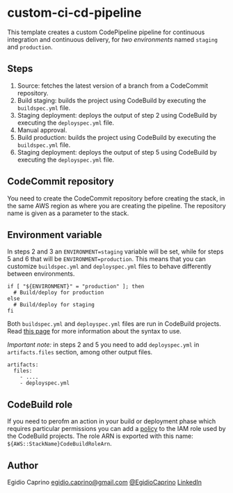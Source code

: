 # custom-ci-cd-pipeline

This template creates a custom CodePipeline pipeline for continuous integration and continuous delivery, for *two environments* named `staging` and `production`.

## Steps

1. Source: fetches the latest version of a branch from a CodeCommit repository.
2. Build staging: builds the project using CodeBuild by executing the `buildspec.yml` file.
3. Staging deployment: deploys the output of step 2 using CodeBuild by executing the `deployspec.yml` file.
4. Manual approval.
5. Build production: builds the project using CodeBuild by executing the `buildspec.yml` file.
6. Staging deployment: deploys the output of step 5 using CodeBuild by executing the `deployspec.yml` file.

## CodeCommit repository
You need to create the CodeCommit repository before creating the stack, in the same AWS region as where you are creating the pipeline. The repository name is given as a parameter to the stack.

## Environment variable

In steps 2 and 3 an `ENVIRONMENT=staging` variable will be set, while for steps 5 and 6 that will be `ENVIRONMENT=production`. This means that you can customize `buildspec.yml` and `deployspec.yml` files to behave differently between environments.

```
if [ "${ENVIRONMENT}" = "production" ]; then
  # Build/deploy for production
else
  # Build/deploy for staging
fi
```

Both `buildspec.yml` and `deployspec.yml` files are run in CodeBuild projects. Read [this page](https://docs.aws.amazon.com/codebuild/latest/userguide/build-spec-ref.html) for more information about the syntax to use.

*Important note:* in steps 2 and 5 you need to add `deployspec.yml` in `artifacts.files` section, among other output files.

```
artifacts:
  files:
    - ....
    - deployspec.yml
```

## CodeBuild role

If you need to perofm an action in your build or deployment phase which requires particular permissions you can add a [policy](https://docs.aws.amazon.com/AWSCloudFormation/latest/UserGuide/aws-resource-iam-policy.html) to the IAM role used by the CodeBuild projects. The role ARN is exported with this name: `${AWS::StackName}CodeBuildRoleArn`.

## Author
Egidio Caprino
egidio.caprino@gmail.com
[@EgidioCaprino](https://twitter.com/EgidioCaprino)
[LinkedIn](https://www.linkedin.com/in/egidio-caprino-3042b476/)
